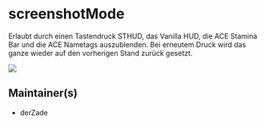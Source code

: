 # screenshotMode
Erlaubt durch einen Tastendruck STHUD, das Vanilla HUD, die ACE Stamina Bar und die ACE Nametags auszublenden. Bei erneutem Druck wird das ganze wieder auf den vorherigen Stand zurück gesetzt.

![](http://i.imgur.com/TYuHyP8.png)

## Maintainer(s)
* derZade
